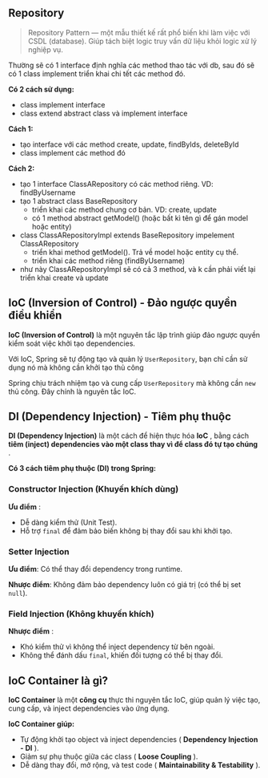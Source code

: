 ## Repository

> Repository Pattern — một mẫu thiết kế rất phổ biến khi làm việc với CSDL (database). Giúp tách biệt logic truy vấn dữ liệu khỏi logic xử lý nghiệp vụ.

Thường sẽ có 1 interface định nghĩa các method thao tác với db, sau đó sẽ có 1 class implement triển khai chi tết các method đó.

**Có 2 cách sử dụng:**

- class implement interface
- class extend abstract class và implement interface

**Cách 1:**

- tạo interface với các method create, update, findByIds, deleteById
- class implement các method đó

**Cách 2:**

- tạo 1 interface ClassARepository có các method riêng. VD: findByUsername
- tạo 1 abstract class BaseRepository
  + triển khai các method chung cơ bản. VD: create, update
  + có 1 method abstract getModel() (hoặc bất kì tên gì để gán model hoặc entity)
- class ClassARepositoryImpl extends BaseRepository impelement ClassARepository
  + triển khai method getModel(). Trả về model hoặc entity cụ thể.
  + triển khai các method riêng (findByUsername)
- như này ClassARepositoryImpl sẽ có cả 3 method, và k cần phải viết lại triển khai create và update

## IoC (Inversion of Control) - Đảo ngược quyền điều khiển

**IoC (Inversion of Control)** là một nguyên tắc lập trình giúp đảo ngược quyền kiểm soát việc khởi tạo dependencies.

Với IoC, Spring sẽ tự động tạo và quản lý `UserRepository`, bạn chỉ cần sử dụng nó mà không cần khởi tạo thủ công

Spring chịu trách nhiệm tạo và cung cấp `UserRepository` mà không cần `new` thủ công. Đây chính là nguyên tắc IoC.

## DI (Dependency Injection) - Tiêm phụ thuộc

**DI (Dependency Injection)** là một cách để hiện thực hóa  **IoC** , bằng cách  **tiêm (inject) dependencies vào một class thay vì để class đó tự tạo chúng** .

**Có 3 cách tiêm phụ thuộc (DI) trong Spring:**

### **Constructor Injection (Khuyến khích dùng)**

**Ưu điểm** :

* Dễ dàng kiểm thử (Unit Test).
* Hỗ trợ `final` để đảm bảo biến không bị thay đổi sau khi khởi tạo.

### **Setter Injection**

**Ưu điểm**: Có thể thay đổi dependency trong runtime.

**Nhược điểm**: Không đảm bảo dependency luôn có giá trị (có thể bị set `null`).

### **Field Injection (Không khuyến khích)**

**Nhược điểm** :

* Khó kiểm thử vì không thể inject dependency từ bên ngoài.
* Không thể đánh dấu `final`, khiến đối tượng có thể bị thay đổi.

## **IoC Container là gì?**

**IoC Container** là một **công cụ** thực thi nguyên tắc IoC, giúp quản lý việc tạo, cung cấp, và inject dependencies vào ứng dụng.

**IoC Container giúp:**

* Tự động khởi tạo object và inject dependencies ( **Dependency Injection - DI** ).
* Giảm sự phụ thuộc giữa các class ( **Loose Coupling** ).
* Dễ dàng thay đổi, mở rộng, và test code ( **Maintainability & Testability** ).
